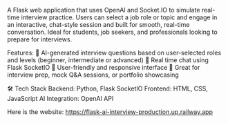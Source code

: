 A Flask web application that uses OpenAI and Socket.IO to simulate real-time interview practice. Users can select a job role or topic and engage in an interactive, chat-style session and built for smooth, real-time conversation. Ideal for students, job seekers, and professionals looking to prepare for interviews.

Features:
🤖 AI-generated interview questions based on user-selected roles and levels (beginner, intermediate or advanced)
💬 Real time chat using Flask SocketIO
🧩 User-friendly and responsive interface
🎯 Great for interview prep, mock Q&A sessions, or portfolio showcasing

🛠️ Tech Stack
Backend: Python, Flask SocketIO
Frontend: HTML, CSS, JavaScript
AI Integration: OpenAI API

Here is the website: https://flask-ai-interview-production.up.railway.app
